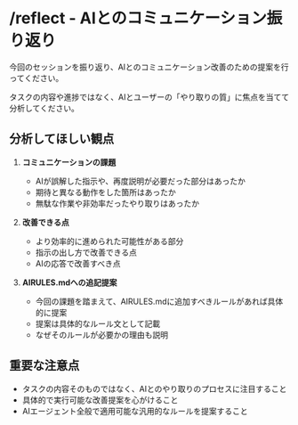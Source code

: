 # /reflect - AIとのコミュニケーション振り返り

今回のセッションを振り返り、AIとのコミュニケーション改善のための提案を行ってください。

タスクの内容や進捗ではなく、AIとユーザーの「やり取りの質」に焦点を当てて分析してください。

## 分析してほしい観点

1. **コミュニケーションの課題**
   - AIが誤解した指示や、再度説明が必要だった部分はあったか
   - 期待と異なる動作をした箇所はあったか
   - 無駄な作業や非効率だったやり取りはあったか

2. **改善できる点**
   - より効率的に進められた可能性がある部分
   - 指示の出し方で改善できる点
   - AIの応答で改善すべき点

3. **AIRULES.mdへの追記提案**
   - 今回の課題を踏まえて、AIRULES.mdに追加すべきルールがあれば具体的に提案
   - 提案は具体的なルール文として記載
   - なぜそのルールが必要かの理由も説明

## 重要な注意点

- タスクの内容そのものではなく、AIとのやり取りのプロセスに注目すること
- 具体的で実行可能な改善提案を心がけること
- AIエージェント全般で適用可能な汎用的なルールを提案すること
